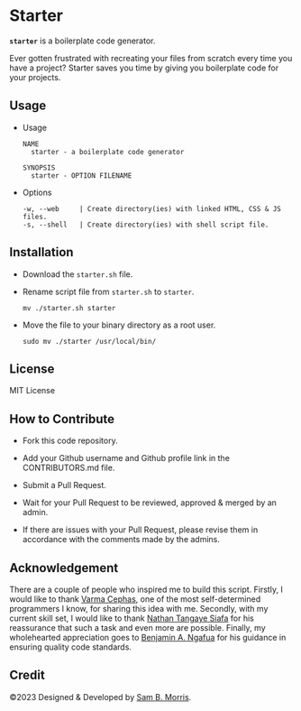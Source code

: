 # Starter

**`starter`** is a boilerplate code generator. 

Ever gotten frustrated with recreating your files from scratch every time you have a project? Starter saves you time by giving you boilerplate code for your projects. 


## Usage

+ Usage

      NAME
        starter - a boilerplate code generator

      SYNOPSIS
        starter - OPTION FILENAME 

+ Options

      -w, --web     | Create directory(ies) with linked HTML, CSS & JS files.
      -s, --shell   | Create directory(ies) with shell script file.




## Installation
+ Download the `starter.sh` file.
+ Rename script file from `starter.sh` to `starter`.

      mv ./starter.sh starter
+ Move the file to your binary directory as a root user.
     
      sudo mv ./starter /usr/local/bin/

## License
MIT License

## How to Contribute
+ Fork this code repository.

+ Add your Github username and Github profile link in the CONTRIBUTORS.md file.

+ Submit a Pull Request.

+ Wait for your Pull Request to be reviewed, approved & merged by an admin.

+ If there are issues with your Pull Request, please revise them in accordance with the comments made by the admins.


## Acknowledgement 
There are a couple of people who inspired me to build this script. Firstly, I would like to thank [Varma Cephas](https://github.com/varma-cephas), one of the most self-determined programmers I know, for sharing this idea with me. Secondly, with my current skill set, I would like to thank [Nathan Tangaye Siafa](https://github.com/tangaye) for his reassurance that such a task and even more are possible. Finally, my wholehearted appreciation goes to [Benjamin A. Ngafua](https://github.com/benjaminangafua) for his guidance in ensuring quality code standards.
## Credit
 &copy;2023 Designed & Developed by [Sam B. Morris](https://github.com/divinestylus).
